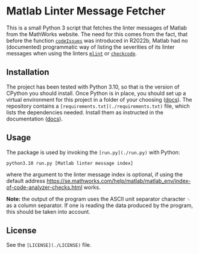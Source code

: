 # Matlab Linter Message Fetcher

This is a small Python 3 script that fetches the linter messages of Matlab
from the MathWorks website. The need for this comes from the fact, that before
the function [`codeIssues`][codeIssues] was introduced in R2022b, Matlab had
no (documented) programmatic way of listing the severities of its linter
messages when using the linters [`mlint`][mlint] or [`checkcode`][checkcode].

[codeIssues]: https://se.mathworks.com/help/matlab/ref/codeissues.html
[checkcode]: https://se.mathworks.com/help/matlab/ref/checkcode.html
[mlint]: https://se.mathworks.com/help/matlab/ref/mlint.html

## Installation

The project has been tested with Python 3.10, so that is the version of
CPython you should install. Once Python is in place, you should set up a
virtual environment for this project in a folder of your choosing
([docs][venv]). The repository contains a
`[requirements.txt](./requirements.txt)` file, which lists the dependencies
needed. Install them as instructed in the documentation ([docs][reqs]).

[venv]: https://packaging.python.org/en/latest/guides/installing-using-pip-and-virtual-environments/
[reqs]: https://packaging.python.org/en/latest/guides/installing-using-pip-and-virtual-environments/#using-requirements-files

## Usage

The package is used by invoking the `[run.py](./run.py)` with Python:

	python3.10 run.py [Matlab linter message index]

where the argument to the linter message index is optional, if using the default address
<https://se.mathworks.com/help/matlab/matlab_env/index-of-code-analyzer-checks.html>
works.

**Note:** the output of the program uses the ASCII unit separator character
`␟` as a column separator. If one is reading the data produced by the program,
this should be taken into account.

## License

See the `[LICENSE](./LICENSE)` file.

